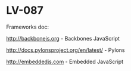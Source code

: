 LV-087
======

Frameworks doc:

http://backbonejs.org - Backbones JavaScript

http://docs.pylonsproject.org/en/latest/ - Pylons

http://embeddedjs.com  -  Embedded JavaScript 
